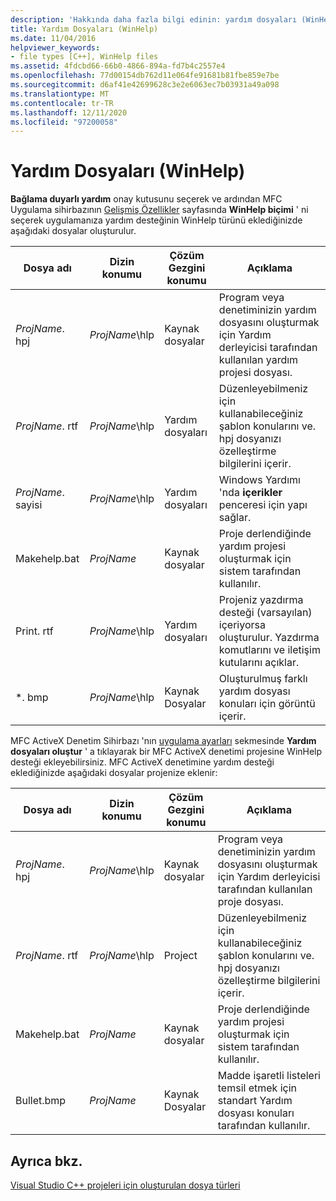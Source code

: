 ```yaml
---
description: 'Hakkında daha fazla bilgi edinin: yardım dosyaları (WinHelp)'
title: Yardım Dosyaları (WinHelp)
ms.date: 11/04/2016
helpviewer_keywords:
- file types [C++], WinHelp files
ms.assetid: 4fdcbd66-66b0-4866-894a-fd7b4c2557e4
ms.openlocfilehash: 77d00154db762d11e064fe91681b81fbe859e7be
ms.sourcegitcommit: d6af41e42699628c3e2e6063ec7b03931a49a098
ms.translationtype: MT
ms.contentlocale: tr-TR
ms.lasthandoff: 12/11/2020
ms.locfileid: "97200058"
---
```

# <a name="help-files-winhelp"></a>Yardım Dosyaları (WinHelp)

**Bağlama duyarlı yardım** onay kutusunu seçerek ve ardından MFC Uygulama sihirbazının [Gelişmiş Özellikler](../../mfc/reference/advanced-features-mfc-application-wizard.md) sayfasında **WinHelp biçimi** ' ni seçerek uygulamanıza yardım desteğinin WinHelp türünü eklediğinizde aşağıdaki dosyalar oluşturulur.

|Dosya adı|Dizin konumu|Çözüm Gezgini konumu|Açıklama|
|---------------|------------------------|--------------------------------|-----------------|
|*ProjName*. hpj|*ProjName*\hlp|Kaynak dosyalar|Program veya denetiminizin yardım dosyasını oluşturmak için Yardım derleyicisi tarafından kullanılan yardım projesi dosyası.|
|*ProjName*. rtf|*ProjName*\hlp|Yardım dosyaları|Düzenleyebilmeniz için kullanabileceğiniz şablon konularını ve. hpj dosyanızı özelleştirme bilgilerini içerir.|
|*ProjName*. sayisi|*ProjName*\hlp|Yardım dosyaları|Windows Yardımı 'nda **içerikler** penceresi için yapı sağlar.|
|Makehelp.bat|*ProjName*|Kaynak dosyalar|Proje derlendiğinde yardım projesi oluşturmak için sistem tarafından kullanılır.|
|Print. rtf|*ProjName*\hlp|Yardım dosyaları|Projeniz yazdırma desteği (varsayılan) içeriyorsa oluşturulur. Yazdırma komutlarını ve iletişim kutularını açıklar.|
|*. bmp|*ProjName*\hlp|Kaynak Dosyalar|Oluşturulmuş farklı yardım dosyası konuları için görüntü içerir.|

MFC ActiveX Denetim Sihirbazı 'nın [uygulama ayarları](../../mfc/reference/application-settings-mfc-activex-control-wizard.md) sekmesinde **Yardım dosyaları oluştur** ' a tıklayarak bir MFC ActiveX denetimi projesine WinHelp desteği ekleyebilirsiniz. MFC ActiveX denetimine yardım desteği eklediğinizde aşağıdaki dosyalar projenize eklenir:

|Dosya adı|Dizin konumu|Çözüm Gezgini konumu|Açıklama|
|---------------|------------------------|--------------------------------|-----------------|
|*ProjName*. hpj|*ProjName*\hlp|Kaynak dosyalar|Program veya denetiminizin yardım dosyasını oluşturmak için Yardım derleyicisi tarafından kullanılan proje dosyası.|
|*ProjName*. rtf|*ProjName*\hlp|Project|Düzenleyebilmeniz için kullanabileceğiniz şablon konularını ve. hpj dosyanızı özelleştirme bilgilerini içerir.|
|Makehelp.bat|*ProjName*|Kaynak dosyalar|Proje derlendiğinde yardım projesi oluşturmak için sistem tarafından kullanılır.|
|Bullet.bmp|*ProjName*|Kaynak Dosyalar|Madde işaretli listeleri temsil etmek için standart Yardım dosyası konuları tarafından kullanılır.|

## <a name="see-also"></a>Ayrıca bkz.

[Visual Studio C++ projeleri için oluşturulan dosya türleri](file-types-created-for-visual-cpp-projects.md)
